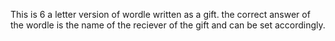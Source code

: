 This is 6 a letter version of wordle written as a gift. the correct answer of the wordle is the name of the reciever of the gift and can be set accordingly.

